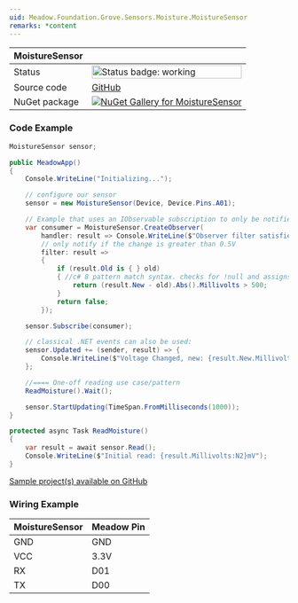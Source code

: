 ```yaml
---
uid: Meadow.Foundation.Grove.Sensors.Moisture.MoistureSensor
remarks: *content
---
```


| MoistureSensor | |
|--------|--------|
| Status | <img src="https://img.shields.io/badge/Working-brightgreen" style="width: auto; height: -webkit-fill-available;" alt="Status badge: working" /> |
| Source code | [GitHub](https://github.com/WildernessLabs/Meadow.Foundation.Grove/tree/main/Source/MoistureSensor) |
| NuGet package | <a href="https://www.nuget.org/packages/Meadow.Foundation.Grove.Sensors.Moisture.MoistureSensor/" target="_blank"><img src="https://img.shields.io/nuget/v/Meadow.Foundation.Grove.Sensors.Moisture.MoistureSensor.svg?label=Meadow.Foundation.Grove.Sensors.Moisture.MoistureSensor" alt="NuGet Gallery for MoistureSensor" /></a> |

### Code Example

```csharp
MoistureSensor sensor;

public MeadowApp()
{
    Console.WriteLine("Initializing...");

    // configure our sensor
    sensor = new MoistureSensor(Device, Device.Pins.A01);

    // Example that uses an IObservable subscription to only be notified when the voltage changes by at least 500mV
    var consumer = MoistureSensor.CreateObserver(
        handler: result => Console.WriteLine($"Observer filter satisfied: {result.New.Millivolts:N2}mV, old: {result.Old?.Millivolts:N2}mV"),
        // only notify if the change is greater than 0.5V
        filter: result => 
        {
            if (result.Old is { } old)
            { //c# 8 pattern match syntax. checks for !null and assigns var.
                return (result.New - old).Abs().Millivolts > 500;
            }
            return false;
        });

    sensor.Subscribe(consumer);

    // classical .NET events can also be used:
    sensor.Updated += (sender, result) => {
        Console.WriteLine($"Voltage Changed, new: {result.New.Millivolts:N2}mV, old: {result.Old?.Millivolts:N2}mV");
    };

    //==== One-off reading use case/pattern
    ReadMoisture().Wait();

    sensor.StartUpdating(TimeSpan.FromMilliseconds(1000));
}

protected async Task ReadMoisture()
{
    var result = await sensor.Read();
    Console.WriteLine($"Initial read: {result.Millivolts:N2}mV");
}

```

[Sample project(s) available on GitHub](https://github.com/WildernessLabs/Meadow.Foundation.Grove/tree/main/Source/MoistureSensor/Sample/MoistureSensor_Sample)

### Wiring Example

| MoistureSensor | Meadow Pin |
|--------|------------|
| GND    | GND        |
| VCC    | 3.3V       |
| RX     | D01        |
| TX     | D00        |

